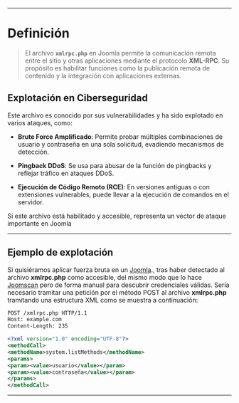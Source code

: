 
---

# Definición

> El archivo **`xmlrpc.php`** en Joomla permite la comunicación remota entre el sitio y otras aplicaciones mediante el protocolo **XML-RPC**. Su propósito es habilitar funciones como la publicación remota de contenido y la integración con aplicaciones externas.

## Explotación en Ciberseguridad

Este archivo es conocido por sus vulnerabilidades y ha sido explotado en varios ataques, como:

- **Brute Force Amplificado**: Permite probar múltiples combinaciones de usuario y contraseña en una sola solicitud, evadiendo mecanismos de detección.
    
- **Pingback DDoS**: Se usa para abusar de la función de pingbacks y reflejar tráfico en ataques DDoS.
    
- **Ejecución de Código Remoto (RCE)**: En versiones antiguas o con extensiones vulnerables, puede llevar a la ejecución de comandos en el servidor.
    

Si este archivo está habilitado y accesible, representa un vector de ataque importante en Joomla

----
## Ejemplo de explotación

Si quisiéramos aplicar fuerza bruta en un [Joomla](Joomla.md)., tras haber detectado al archivo **xmlrpc.php** como accesible, del mismo modo que lo hace [Joomscan](Joomscan.md) pero de forma manual para descubrir credenciales válidas. Sería necesario tramitar una petición por el método POST al archivo **xmlrpc.php** tramitando una estructura XML como se muestra a continuación:

```xml
POST /xmlrpc.php HTTP/1.1
Host: example.com
Content-Length: 235

<?xml version="1.0" encoding="UTF-8"?>
<methodCall> 
<methodName>system.listMethods</methodName> 
<params> 
<param><value>usuario</value></param> 
<param><value>contraseña</value></param> 
</params> 
</methodCall>
```

---
